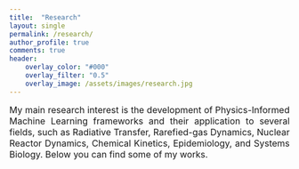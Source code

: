 ```yaml
---
title:  "Research"
layout: single
permalink: /research/
author_profile: true
comments: true
header:
    overlay_color: "#000"
    overlay_filter: "0.5"
    overlay_image: /assets/images/research.jpg
---
```


 <font size="3">
<div style="text-align: justify;"> My main research interest is the development of Physics-Informed Machine Learning frameworks and their application to several fields, such as Radiative Transfer, Rarefied-gas Dynamics, Nuclear Reactor Dynamics, Chemical Kinetics, Epidemiology, and Systems Biology. Below you can find some of my works. </div> </font>



